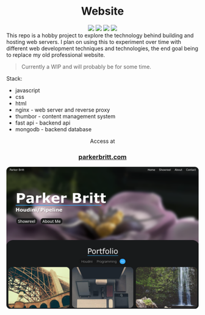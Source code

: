 <h1 align="center">Website</h1>
<div align="center">
  <img src="https://img.shields.io/badge/HTML-E34F26?style=for-the-badge&logo=html5&logoColor=white">
  <img src="https://img.shields.io/badge/CSS-1572B6?style=for-the-badge&logo=css3&logoColor=white">
  <img src="https://img.shields.io/badge/JavaScript-F7DF1E?style=for-the-badge&logo=javascript&logoColor=black">
  <img src="https://img.shields.io/badge/NGINX-009639?style=for-the-badge&logo=nginx&logoColor=white">
</div>
This repo is a hobby project to explore the technology behind building and hosting web servers.
I plan on using this to experiment over time with different web development techniques and technologies, the end goal being to replace my old professional website. 
<blockquote>Currently a WIP and will probably be for some time.</blockquote>


Stack:
- javascript
- css
- html
- nginx - web server and reverse proxy
- thumbor - content management system
- fast api - backend api
- mongodb - backend database

<div align="center">
Access at<br>
<h3><a href="https://parkerbritt.com" target="_blank">parkerbritt.com</a></h3>
</div>

<a href="https://parkerbritt.com" target="_blank"><img src=assets/screenshots/home_page.png></a>
